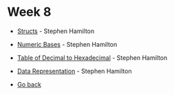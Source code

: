 # Week 8

- [Structs](structs.md) - Stephen Hamilton
- [Numeric Bases](numeric-bases.md) - Stephen Hamilton
- [Table of Decimal to Hexadecimal](decimal-to-hexadecimal-table.md) - Stephen Hamilton
- [Data Representation](data-representation.md) - Stephen Hamilton

- [Go back](../README.md)
